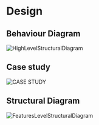 # Design

## Behaviour Diagram

![HighLevelStructuralDiagram](https://user-images.githubusercontent.com/80394921/114744471-5a7af080-9d6b-11eb-9eea-a244baea7fe4.png)

## Case study
![CASE STUDY](https://user-images.githubusercontent.com/80394921/114836525-63fa6c00-9df0-11eb-9ff6-602265b08320.png)



## Structural Diagram 

![FeaturesLevelStructuralDiagram](https://user-images.githubusercontent.com/80394921/114747162-29e88600-9d6e-11eb-9524-59b8e01f1f20.png)

